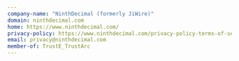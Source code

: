 ```yaml
---
company-name: "NinthDecimal (formerly JiWire)"
domain: ninthdecimal.com
home: https://www.ninthdecimal.com/
privacy-policy: https://www.ninthdecimal.com/privacy-policy-terms-of-service/
email: privacy@ninthdecimal.com
member-of: TrustE_TrustArc
---
```




